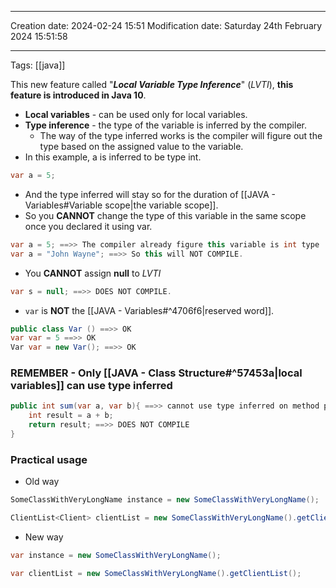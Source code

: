
----
Creation date: 2024-02-24 15:51
Modification date: Saturday 24th February 2024 15:51:58

----

 Tags: [[java]]

This new feature called "***Local Variable Type Inference***" (*LVTI*), **this feature is introduced in Java 10**.
- **Local variables** - can be used only for local variables.
- **Type inference** - the type of the variable is inferred by the compiler.
	- The way of the type inferred works is the compiler will figure out the type based on the assigned value to the variable.
- In this example, a is inferred to be type int.
```java
var a = 5;
```
- And the type inferred will stay so for the duration of [[JAVA - Variables#Variable scope|the variable scope]].
- So you **CANNOT** change the type of this variable in the same scope once you declared it using var.
```java
var a = 5; ==>> The compiler already figure this variable is int type 
var a = "John Wayne"; ==>> So this will NOT COMPILE.
```

- You **CANNOT** assign **null** to *LVTI* 
```java
var s = null; ==>> DOES NOT COMPILE.
```

- `var` is **NOT** the [[JAVA - Variables#^4706f6|reserved word]].
```java
public class Var () ==>> OK
var var = 5 ==>> OK
Var var = new Var(); ==>> OK
```

### REMEMBER - Only [[JAVA - Class Structure#^57453a|local variables]] can use type inferred

```java
public int sum(var a, var b){ ==>> cannot use type inferred on method parameters
	int result = a + b;
	return result; ==>> DOES NOT COMPILE
}
```

### Practical usage
- Old way
```java
SomeClassWithVeryLongName instance = new SomeClassWithVeryLongName();

ClientList<Client> clientList = new SomeClassWithVeryLongName().getClientList();
```
- New way
```java
var instance = new SomeClassWithVeryLongName();

var clientList = new SomeClassWithVeryLongName().getClientList();
```


